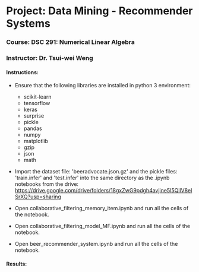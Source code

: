# Project: Data Mining - Recommender Systems
### Course: DSC 291: Numerical Linear Algebra
### Instructor: Dr. Tsui-wei Weng

#### Instructions:
* Ensure that the following libraries are installed in python 3 environment:
  - scikit-learn
  - tensorflow
  - keras
  - surprise
  - pickle
  - pandas
  - numpy
  - matplotlib
  - gzip
  - json
  - math

* Import the dataset file: 'beeradvocate.json.gz' and the pickle files: 'train.infer' and 'test.infer' into the same directory as the .ipynb notebooks from the drive: https://drive.google.com/drive/folders/18gxZwG9pdgh4avjine5I5QllV8elSrXQ?usp=sharing
* Open collaborative_filtering_memory_item.ipynb and run all the cells of the notebook.
* Open collaborative_filtering_model_MF.ipynb and run all the cells of the notebook.
* Open beer_recommender_system.ipynb and run all the cells of the notebook.

#### Results:
